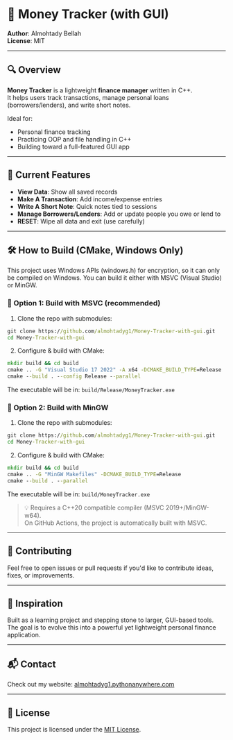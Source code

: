 # 💸 Money Tracker (with GUI)

**Author**: Almohtady Bellah  
**License**: MIT   

---

## 🔍 Overview

**Money Tracker** is a lightweight **finance manager** written in C++.  
It helps users track transactions, manage personal loans (borrowers/lenders), and write short notes.

Ideal for:
- Personal finance tracking
- Practicing OOP and file handling in C++
- Building toward a full-featured GUI app

---

## 📜 Current Features

- **View Data**: Show all saved records  
- **Make A Transaction**: Add income/expense entries  
- **Write A Short Note**: Quick notes tied to sessions  
- **Manage Borrowers/Lenders**: Add or update people you owe or lend to  
- **RESET**: Wipe all data and exit (use carefully)  

---

## 🛠️ How to Build (CMake, Windows Only)

This project uses Windows APIs (windows.h) for encryption, so it can only be compiled on Windows.
You can build it either with MSVC (Visual Studio) or MinGW.

### 🔹 Option 1: Build with MSVC (recommended)

1. Clone the repo with submodules:
```cmd
git clone https://github.com/almohtadyg1/Money-Tracker-with-gui.git
cd Money-Tracker-with-gui
```
2. Configure & build with CMake:
```cmd
mkdir build && cd build
cmake .. -G "Visual Studio 17 2022" -A x64 -DCMAKE_BUILD_TYPE=Release
cmake --build . --config Release --parallel
```

The executable will be in:
`build/Release/MoneyTracker.exe`

### 🔹 Option 2: Build with MinGW

1. Clone the repo with submodules:
```cmd
git clone https://github.com/almohtadyg1/Money-Tracker-with-gui.git
cd Money-Tracker-with-gui
```
2. Configure & build with CMake:
```cmd
mkdir build && cd build
cmake .. -G "MinGW Makefiles" -DCMAKE_BUILD_TYPE=Release
cmake --build . --parallel
```

The executable will be in:
`build/MoneyTracker.exe`

> 💡 Requires a C++20 compatible compiler (MSVC 2019+/MinGW-w64).  
> On GitHub Actions, the project is automatically built with MSVC.

---

## 🤝 Contributing

Feel free to open issues or pull requests if you'd like to contribute ideas, fixes, or improvements.

---

## 🧠 Inspiration

Built as a learning project and stepping stone to larger, GUI-based tools.  
The goal is to evolve this into a powerful yet lightweight personal finance application.


---

## 📬 Contact

Check out my website: [almohtadyg1.pythonanywhere.com](https://almohtadyg1.pythonanywhere.com/)

---

## 🪪 License

This project is licensed under the [MIT License](https://opensource.org/licenses/MIT).
